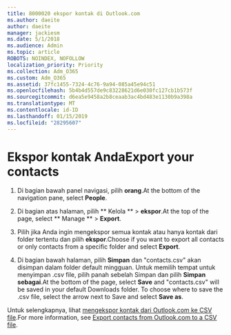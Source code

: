```yaml
---
title: 8000020 ekspor kontak di Outlook.com
ms.author: daeite
author: daeite
manager: jackiesm
ms.date: 5/1/2018
ms.audience: Admin
ms.topic: article
ROBOTS: NOINDEX, NOFOLLOW
localization_priority: Priority
ms.collection: Adm_O365
ms.custom: Adm_O365
ms.assetid: 37fc1455-7324-4c76-9a94-085a45e94c51
ms.openlocfilehash: 5b4b4d557de9c83228621d6e030fc127cb1b573f
ms.sourcegitcommit: d6ea5e9458a2b8ceaab3ac4bd483e1130b9a398a
ms.translationtype: MT
ms.contentlocale: id-ID
ms.lasthandoff: 01/15/2019
ms.locfileid: "28295607"
---
```

# <a name="export-your-contacts"></a><span data-ttu-id="22ffc-102">Ekspor kontak Anda</span><span class="sxs-lookup"><span data-stu-id="22ffc-102">Export your contacts</span></span>

1. <span data-ttu-id="22ffc-103">Di bagian bawah panel navigasi, pilih **orang**.</span><span class="sxs-lookup"><span data-stu-id="22ffc-103">At the bottom of the navigation pane, select **People**.</span></span>
    
2. <span data-ttu-id="22ffc-104">Di bagian atas halaman, pilih \*\* Kelola \*\* \> **ekspor**.</span><span class="sxs-lookup"><span data-stu-id="22ffc-104">At the top of the page, select \*\* Manage \*\* \> **Export**.</span></span>
    
3. <span data-ttu-id="22ffc-105">Pilih jika Anda ingin mengekspor semua kontak atau hanya kontak dari folder tertentu dan pilih **ekspor**.</span><span class="sxs-lookup"><span data-stu-id="22ffc-105">Choose if you want to export all contacts or only contacts from a specific folder and select **Export**.</span></span> 
    
4. <span data-ttu-id="22ffc-p101">Di bagian bawah halaman, pilih **Simpan** dan "contacts.csv" akan disimpan dalam folder default mingguan. Untuk memilih tempat untuk menyimpan .csv file, pilih panah sebelah Simpan dan pilih **Simpan sebagai**.</span><span class="sxs-lookup"><span data-stu-id="22ffc-p101">At the bottom of the page, select **Save** and "contacts.csv" will be saved in your default Downloads folder. To choose where to save the .csv file, select the arrow next to Save and select **Save as**.</span></span> 
    
<span data-ttu-id="22ffc-108">Untuk selengkapnya, lihat [mengekspor kontak dari Outlook.com ke CSV file](https://go.microsoft.com/fwlink/p/?linkid=873137).</span><span class="sxs-lookup"><span data-stu-id="22ffc-108">For more information, see [Export contacts from Outlook.com to a CSV file](https://go.microsoft.com/fwlink/p/?linkid=873137).</span></span>
  


